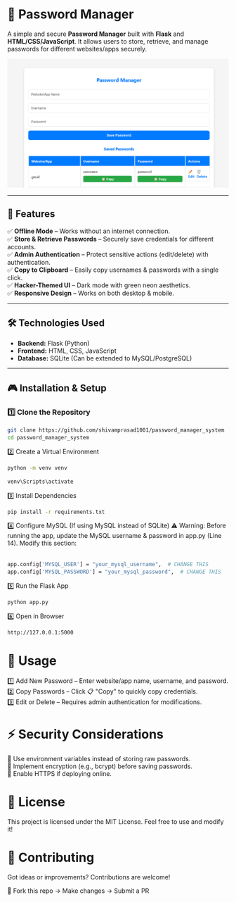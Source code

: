 # 🔐 Password Manager  
A simple and secure **Password Manager** built with **Flask** and **HTML/CSS/JavaScript**. It allows users to store, retrieve, and manage passwords for different websites/apps securely.  

![Password Manager UI](https://github.com/shivamprasad1001/Password-Maneger-System/blob/main/demo1.png)  

---

## 🚀 Features  
✅ **Offline Mode** – Works without an internet connection.  
✅ **Store & Retrieve Passwords** – Securely save credentials for different accounts.  
✅ **Admin Authentication** – Protect sensitive actions (edit/delete) with authentication.  
✅ **Copy to Clipboard** – Easily copy usernames & passwords with a single click.  
✅ **Hacker-Themed UI** – Dark mode with green neon aesthetics.  
✅ **Responsive Design** – Works on both desktop & mobile.  

---

## 🛠️ Technologies Used  
- **Backend:** Flask (Python)  
- **Frontend:** HTML, CSS, JavaScript  
- **Database:** SQLite (Can be extended to MySQL/PostgreSQL)  

---

## 🎮 Installation & Setup  

### 1️⃣ Clone the Repository  
```sh
git clone https://github.com/shivamprasad1001/password_manager_system
cd password_manager_system
```
2️⃣ Create a Virtual Environment
```sh
python -m venv venv

```
```sh
venv\Scripts\activate

```
3️⃣ Install Dependencies
```sh
pip install -r requirements.txt

```
4️⃣ Configure MySQL (If using MySQL instead of SQLite)
⚠️ Warning: Before running the app, update the MySQL username & password in app.py (Line 14).
Modify this section:
```sh

app.config['MYSQL_USER'] = "your_mysql_username",  # CHANGE THIS
app.config['MYSQL_PASSWORD'] = "your_mysql_password",  # CHANGE THIS

```
5️⃣ Run the Flask App

```sh
python app.py

```
6️⃣ Open in Browser

```sh
http://127.0.0.1:5000
```
# 🔐 Usage
1️⃣ Add New Password – Enter website/app name, username, and password.   
2️⃣ Copy Passwords – Click 📋 "Copy" to quickly copy credentials.   
3️⃣ Edit or Delete – Requires admin authentication for modifications.   

# ⚡ Security Considerations
🔹 Use environment variables instead of storing raw passwords.   
🔹 Implement encryption (e.g., bcrypt) before saving passwords.    
🔹 Enable HTTPS if deploying online.    

# 📜 License
This project is licensed under the MIT License. Feel free to use and modify it!

# 🤝 Contributing
Got ideas or improvements? Contributions are welcome!

📌 Fork this repo → Make changes → Submit a PR

